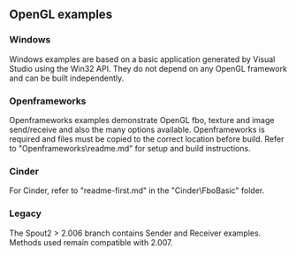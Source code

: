 ## OpenGL examples

### Windows

Windows examples are based on a basic application generated by Visual Studio using the Win32 API. They do not depend on any OpenGL framework and can be built independently.

### Openframeworks

Openframeworks examples demonstrate OpenGL fbo, texture and image send/receive and also the many options available. Openframeworks is required and files must be copied to the correct location before build. Refer to "Openframeworks\readme.md" for setup and build instructions.

### Cinder

For Cinder, refer to "readme-first.md" in the "Cinder\FboBasic" folder.

### Legacy

The Spout2 > 2.006 branch contains Sender and Receiver examples. Methods used remain compatible with 2.007. 




    
